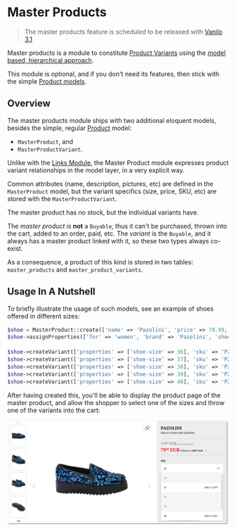 # Master Products

> The master products feature is scheduled to be released with [Vanilo 3.1](roadmap.md)

Master products is a module to constitute [Product Variants](product-variants.md) using
the [model based, hierarchical approach](product-variants.md#the_two_approaches).

This module is optional, and if you don't need its features, then stick with
the simple [Product models](products.md).

## Overview

The master products module ships with two additional eloquent models,
besides the simple, regular [Product](products.md) model:

- `MasterProduct`, and
- `MasterProductVariant`.

Unlike with the [Links Module](links.md), the Master Product module expresses
product variant relationships in the model layer, in a very explicit way.

Common attributes (name, description, pictures, etc) are defined in the
`MasterProduct` model, but the variant specifics (size, price, SKU, etc)
are stored with the `MasterProductVariant`.

The master product has no stock, but the individual variants have.

The _master product_ is **not** a `Buyable`, thus it can't be purchased, thrown into the
cart, added to an order, paid, etc. The _variant_ is the `Buyable`, and it always
has a master product linked with it, so these two types always co-exist.

As a consequence, a product of this kind is stored in two tables: `master_products` and `master_product_variants`.

## Usage In A Nutshell

To briefly illustrate the usage of such models, see an example of shoes offered in different sizes:

```php
$shoe = MasterProduct::create(['name' => 'Pazolini', 'price' => 79.99, 'description' => 'Slip-on shoes with Sparkles']);
$shoe->assignProperties(['for' => 'women', 'brand' => 'Pazolini', 'shoe-type' => 'Loafers'])

$shoe->createVariant(['properties' => ['shoe-size' => 36], 'sku' => 'PZLBL-037', 'stock' => 0])
$shoe->createVariant(['properties' => ['shoe-size' => 37], 'sku' => 'PZLBL-037', 'stock' => 1])
$shoe->createVariant(['properties' => ['shoe-size' => 38], 'sku' => 'PZLBL-038', 'stock' => 0])
$shoe->createVariant(['properties' => ['shoe-size' => 39], 'sku' => 'PZLBL-039', 'stock' => 0])
$shoe->createVariant(['properties' => ['shoe-size' => 40], 'sku' => 'PZLBL-050', 'stock' => 2])
```

After having created this, you'll be able to display the product page of the master product,
and allow the shopper to select one of the sizes and throw one of the variants into the cart:

![Variants](img/_variant_model.png)
